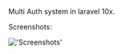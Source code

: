 Multi Auth system in laravel 10x.

Screenshots:

!['Screenshots']('public/Screenshots/Screenshot.png')
